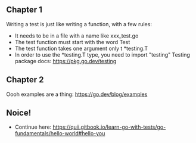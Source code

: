 ## Chapter 1
Writing a test is just like writing a function, with a few rules: 
- It needs to be in a file with a name like xxx_test.go
- The test function must start with the word Test
- The test function takes one argument only t *testing.T
- In order to use the *testing.T type, you need to import "testing"
Testing package docs: https://pkg.go.dev/testing

## Chapter 2
Oooh examples are a thing: https://go.dev/blog/examples

## Noice!
- Continue here: https://quii.gitbook.io/learn-go-with-tests/go-fundamentals/hello-world#hello-you
